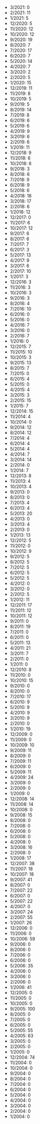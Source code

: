 *  3/2021: 0
*  2/2021: 11
*  1/2021: 5
*  12/2020: 5
*  11/2020: 12
*  10/2020: 12
*  9/2020: 19
*  8/2020: 7
*  7/2020: 17
*  6/2020: 7
*  5/2020: 14
*  4/2020: 7
*  3/2020: 2
*  2/2020: 5
*  1/2020: 15
*  12/2019: 11
*  11/2019: 8
*  10/2019: 5
*  9/2019: 5
*  8/2019: 14
*  7/2019: 8
*  6/2019: 6
*  5/2019: 6
*  4/2019: 9
*  3/2019: 6
*  2/2019: 6
*  1/2019: 11
*  12/2018: 9
*  11/2018: 6
*  10/2018: 8
*  9/2018: 3
*  8/2018: 6
*  7/2018: 9
*  6/2018: 9
*  5/2018: 6
*  4/2018: 18
*  3/2018: 17
*  2/2018: 6
*  1/2018: 12
*  12/2017: 0
*  11/2017: 6
*  10/2017: 12
*  9/2017: 6
*  8/2017: 6
*  7/2017: 7
*  6/2017: 3
*  5/2017: 13
*  4/2017: 9
*  3/2017: 6
*  2/2017: 10
*  1/2017: 3
*  12/2016: 3
*  11/2016: 3
*  10/2016: 3
*  9/2016: 3
*  8/2016: 4
*  7/2016: 10
*  6/2016: 0
*  5/2016: 0
*  4/2016: 7
*  3/2016: 0
*  2/2016: 7
*  1/2016: 0
*  12/2015: 7
*  11/2015: 10
*  10/2015: 3
*  9/2015: 13
*  8/2015: 7
*  7/2015: 0
*  6/2015: 4
*  5/2015: 0
*  4/2015: 4
*  3/2015: 3
*  2/2015: 15
*  1/2015: 7
*  12/2014: 15
*  11/2014: 4
*  10/2014: 0
*  9/2014: 12
*  8/2014: 12
*  7/2014: 4
*  6/2014: 4
*  5/2014: 4
*  4/2014: 7
*  3/2014: 14
*  2/2014: 0
*  1/2014: 7
*  12/2013: 8
*  11/2013: 4
*  10/2013: 4
*  9/2013: 0
*  8/2013: 0
*  7/2013: 4
*  6/2013: 4
*  5/2013: 20
*  4/2013: 0
*  3/2013: 4
*  2/2013: 0
*  1/2013: 13
*  12/2012: 5
*  11/2012: 0
*  10/2012: 9
*  9/2012: 5
*  8/2012: 5
*  7/2012: 5
*  6/2012: 5
*  5/2012: 5
*  4/2012: 0
*  3/2012: 0
*  2/2012: 5
*  1/2012: 11
*  12/2011: 17
*  11/2011: 12
*  10/2011: 12
*  9/2011: 0
*  8/2011: 19
*  7/2011: 0
*  6/2011: 0
*  5/2011: 13
*  4/2011: 21
*  3/2011: 7
*  2/2011: 0
*  1/2011: 0
*  12/2010: 8
*  11/2010: 0
*  10/2010: 15
*  9/2010: 0
*  8/2010: 0
*  7/2010: 17
*  6/2010: 9
*  5/2010: 9
*  4/2010: 9
*  3/2010: 9
*  2/2010: 0
*  1/2010: 19
*  12/2009: 0
*  11/2009: 0
*  10/2009: 10
*  9/2009: 11
*  8/2009: 0
*  7/2009: 11
*  6/2009: 0
*  5/2009: 11
*  4/2009: 24
*  3/2009: 0
*  2/2009: 0
*  1/2009: 0
*  12/2008: 14
*  11/2008: 14
*  10/2008: 0
*  9/2008: 15
*  8/2008: 0
*  7/2008: 0
*  6/2008: 0
*  5/2008: 0
*  4/2008: 0
*  3/2008: 16
*  2/2008: 0
*  1/2008: 17
*  12/2007: 38
*  11/2007: 18
*  10/2007: 18
*  9/2007: 41
*  8/2007: 0
*  7/2007: 22
*  6/2007: 0
*  5/2007: 22
*  4/2007: 0
*  3/2007: 24
*  2/2007: 55
*  1/2007: 26
*  12/2006: 0
*  11/2006: 0
*  10/2006: 59
*  9/2006: 0
*  8/2006: 0
*  7/2006: 0
*  6/2006: 0
*  5/2006: 35
*  4/2006: 0
*  3/2006: 0
*  2/2006: 0
*  1/2006: 41
*  12/2005: 0
*  11/2005: 0
*  10/2005: 0
*  9/2005: 100
*  8/2005: 0
*  7/2005: 0
*  6/2005: 0
*  5/2005: 55
*  4/2005: 63
*  3/2005: 0
*  2/2005: 0
*  1/2005: 0
*  12/2004: 74
*  11/2004: 0
*  10/2004: 0
*  9/2004: 0
*  8/2004: 0
*  7/2004: 0
*  6/2004: 0
*  5/2004: 0
*  4/2004: 0
*  3/2004: 0
*  2/2004: 0
*  1/2004: 0